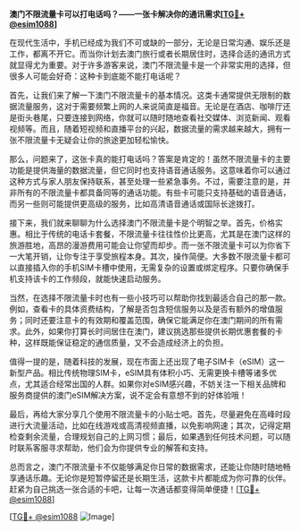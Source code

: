 **澳门不限流量卡可以打电话吗？——一张卡解决你的通讯需求[[TG💪+ @esim1088](https://t.me/s/esim1088)]**

在现代生活中，手机已经成为我们不可或缺的一部分，无论是日常沟通、娱乐还是工作，都离不开它。而当你计划去澳门旅行或者长期居住时，选择合适的通讯方式就显得尤为重要。对于许多游客来说，澳门不限流量卡是一个非常实用的选择，但很多人可能会好奇：这种卡到底能不能打电话呢？

首先，让我们来了解一下澳门不限流量卡的基本情况。这类卡通常提供无限制的数据流量服务，这对于需要频繁上网的人来说简直是福音。无论是在酒店、咖啡厅还是街头巷尾，只要连接到网络，你就可以随时随地查看社交媒体、浏览新闻、观看视频等。而且，随着短视频和直播平台的兴起，数据流量的需求越来越大，拥有一张不限流量卡无疑会让你的旅途更加轻松愉快。

那么，问题来了，这张卡真的能打电话吗？答案是肯定的！虽然不限流量卡的主要功能是提供海量的数据流量，但它同时也支持语音通话服务。这意味着你可以通过这种方式与家人朋友保持联系，甚至处理一些紧急事务。不过，需要注意的是，并非所有的不限流量卡都具备同等的通话功能。有些卡可能只支持基础的语音通话，而另一些则可能提供更高级的服务，比如高清语音通话或国际长途拨打。

接下来，我们就来聊聊为什么选择澳门不限流量卡是个明智之举。首先，价格实惠。相比于传统的电话卡套餐，不限流量卡往往性价比更高，尤其是在澳门这样的旅游胜地，高昂的漫游费用可能会让你望而却步。而一张不限流量卡可以为你省下一大笔开销，让你专注于享受旅程本身。其次，操作简便。大多数不限流量卡都可以直接插入你的手机SIM卡槽中使用，无需复杂的设置或绑定程序。只要你确保手机支持该卡的工作频段，就能快速启动服务。

当然，在选择不限流量卡时也有一些小技巧可以帮助你找到最适合自己的那一款。例如，查看卡的具体资费结构，了解是否包含短信服务以及是否有额外的增值服务；同时还要注意卡的有效期和覆盖范围，确保它能满足你在澳门期间的所有需求。此外，如果你打算长时间居住在澳门，建议挑选那些提供长期优惠套餐的卡种，这样既能保证稳定的通信质量，又不会造成经济上的负担。

值得一提的是，随着科技的发展，现在市面上还出现了电子SIM卡（eSIM）这一新型产品。相比传统物理SIM卡，eSIM具有体积小巧、无需更换卡槽等诸多优点，尤其适合经常出国的人群。如果你对eSIM感兴趣，不妨关注一下相关品牌和服务商提供的澳门eSIM解决方案，说不定会有意想不到的好体验哦！

最后，再给大家分享几个使用不限流量卡的小贴士吧。首先，尽量避免在高峰时段进行大流量活动，比如在线游戏或高清视频直播，以免影响网速；其次，记得定期检查剩余流量，合理规划自己的上网习惯；最后，如果遇到任何技术问题，可以随时联系客服寻求帮助，他们会为你提供专业的解答和支持。

总而言之，澳门不限流量卡不仅能够满足你日常的数据需求，还能让你随时随地畅享通话乐趣。无论你是短暂停留还是长期生活，这款卡片都能成为你可靠的伙伴。赶紧为自己挑选一张合适的卡吧，让每一次通话都变得简单便捷！[[TG💪+ @esim1088](https://t.me/s/esim1088)]

[[TG💪+ @esim1088](https://t.me/s/esim1088) ![Image](https://i.postimg.cc/4NQfJmqS/Snipaste-2025-05-13-00-14-12.png)]